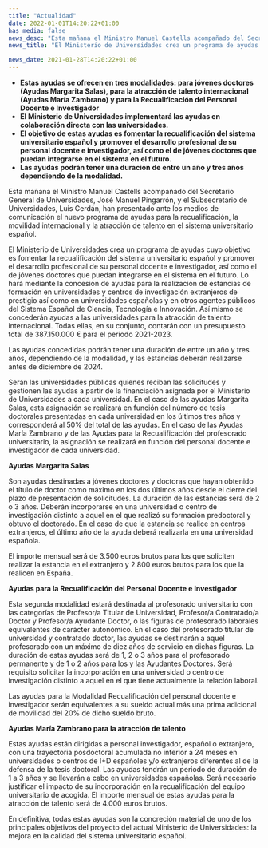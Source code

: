 ```yaml
---
title: "Actualidad"   
date: 2022-01-01T14:20:22+01:00
has_media: false
news_desc: "Esta mañana el Ministro Manuel Castells acompañado del Secretario General de Universidades, José Manuel Pingarrón, y el Subsecretario de Universidades, Luis Cerdán, han presentado ante los medios de comunicación el nuevo programa de ayudas para la recualificación, la movilidad internacional y la atracción de talento en el sistema universitario español."
news_title: "El Ministerio de Universidades crea un programa de ayudas para fomentar la recualificación y la movilidad internacional en el sistema universitario español"

news_date: 2021-01-28T14:20:22+01:00
---
```

<ul>
<li><b>Estas ayudas se ofrecen en tres modalidades: para j&oacute;venes doctores (Ayudas Margarita Salas), para la atracci&oacute;n de talento internacional (Ayudas Mar&iacute;a Zambrano) y para la Recualificaci&oacute;n del Personal Docente e Investigador</b></li>
<li><b>El Ministerio de Universidades implementar&aacute; las ayudas en colaboraci&oacute;n directa con las universidades.</b></li>
<li><b>El objetivo de estas ayudas es fomentar la recualificaci&oacute;n del sistema universitario espa&ntilde;ol y promover el desarrollo profesional de su personal docente e investigador, as&iacute; como el de j&oacute;venes doctores que puedan integrarse en el sistema en el futuro.</b></li>
<li><b>Las ayudas podr&aacute;n tener una duraci&oacute;n de entre un a&ntilde;o y tres a&ntilde;os dependiendo de la modalidad.</b></li>
</ul>
<p>Esta ma&ntilde;ana el Ministro Manuel Castells acompa&ntilde;ado del Secretario General de Universidades, Jos&eacute; Manuel Pingarr&oacute;n, y el Subsecretario de Universidades, Luis Cerd&aacute;n, han presentado ante los medios de comunicaci&oacute;n el nuevo programa de ayudas para la recualificaci&oacute;n, la movilidad internacional y la atracci&oacute;n de talento en el sistema universitario espa&ntilde;ol.</p>
<p>El Ministerio de Universidades crea un programa de ayudas cuyo objetivo es fomentar la recualificaci&oacute;n del sistema universitario espa&ntilde;ol y promover el desarrollo profesional de su personal docente e investigador, as&iacute; como el de j&oacute;venes doctores que puedan integrarse en el sistema en el futuro. Lo har&aacute; mediante la concesi&oacute;n de ayudas para la realizaci&oacute;n de estancias de formaci&oacute;n en universidades y centros de investigaci&oacute;n extranjeros de prestigio as&iacute; como en universidades espa&ntilde;olas y en otros agentes p&uacute;blicos del Sistema Espa&ntilde;ol de Ciencia, Tecnolog&iacute;a e Innovaci&oacute;n. As&iacute; mismo se conceder&aacute;n ayudas a las universidades para la atracci&oacute;n de talento internacional. Todas ellas, en su conjunto, contar&aacute;n con un presupuesto total de 387.150.000 &euro; para el per&iacute;odo 2021-2023.</p>
<p>Las ayudas concedidas podr&aacute;n tener una duraci&oacute;n de entre un a&ntilde;o y tres a&ntilde;os, dependiendo de la modalidad, y las estancias deber&aacute;n realizarse antes de diciembre de 2024.</p>
<p>Ser&aacute;n las universidades p&uacute;blicas quienes reciban las solicitudes y gestionen las ayudas a partir de la financiaci&oacute;n asignada por el Ministerio de Universidades a cada universidad. En el caso de las ayudas Margarita Salas, esta asignaci&oacute;n se realizar&aacute; en funci&oacute;n del n&uacute;mero de tesis doctorales presentadas en cada universidad en los &uacute;ltimos tres a&ntilde;os y corresponder&aacute; al 50% del total de las ayudas. En el caso de las Ayudas Mar&iacute;a Zambrano y de las Ayudas para la Recualificaci&oacute;n del profesorado universitario, la asignaci&oacute;n se realizar&aacute; en funci&oacute;n del personal docente e investigador de cada universidad.</p>
<p><b>Ayudas Margarita Salas</b></p>
<p>Son ayudas destinadas a j&oacute;venes doctores y doctoras que hayan obtenido el t&iacute;tulo de doctor como m&aacute;ximo en los dos &uacute;ltimos a&ntilde;os desde el cierre del plazo de presentaci&oacute;n de solicitudes. La duraci&oacute;n de las estancias ser&aacute; de 2 o 3 a&ntilde;os. Deber&aacute;n incorporarse en una universidad o centro de investigaci&oacute;n distinto a aquel en el que realiz&oacute; su formaci&oacute;n predoctoral y obtuvo el doctorado. En el caso de que la estancia se realice en centros extranjeros, el &uacute;ltimo a&ntilde;o de la ayuda deber&aacute; realizarla en una universidad espa&ntilde;ola.</p>
<p>El importe mensual ser&aacute; de 3.500 euros brutos para los que soliciten realizar la estancia en el extranjero y 2.800 euros brutos para los que la realicen en Espa&ntilde;a.</p>
<p><b>Ayudas para la Recualificaci&oacute;n del Personal Docente e Investigador</b></p>
<p>Esta segunda modalidad estar&aacute; destinada al profesorado universitario con las categor&iacute;as de Profesor/a Titular de Universidad, Profesor/a Contratado/a Doctor y Profesor/a Ayudante Doctor, o las figuras de profesorado laborales equivalentes de car&aacute;cter auton&oacute;mico. En el caso del profesorado titular de universidad y contratado doctor, las ayudas se destinar&aacute;n a aquel profesorado con un m&aacute;ximo de diez a&ntilde;os de servicio en dichas figuras. La duraci&oacute;n de estas ayudas ser&aacute; de 1, 2 o 3 a&ntilde;os para el profesorado permanente y de 1 o 2 a&ntilde;os para los y las Ayudantes Doctores. Ser&aacute; requisito solicitar la incorporaci&oacute;n en una universidad o centro de investigaci&oacute;n distinto a aquel en el que tiene actualmente la relaci&oacute;n laboral.</p>
<p>Las ayudas para la Modalidad Recualificaci&oacute;n del personal docente e investigador ser&aacute;n equivalentes a su sueldo actual m&aacute;s una prima adicional de movilidad del 20% de dicho sueldo bruto.</p>
<p><b>Ayudas Mar&iacute;a Zambrano para la atracci&oacute;n de talento</b></p>
<p>Estas ayudas est&aacute;n dirigidas a personal investigador, espa&ntilde;ol o extranjero, con una trayectoria posdoctoral acumulada no inferior a 24 meses en universidades o centros de I+D espa&ntilde;oles y/o extranjeros diferentes al de la defensa de la tesis doctoral. Las ayudas tendr&aacute;n un periodo de duraci&oacute;n de 1 a 3 a&ntilde;os y se llevar&aacute;n a cabo en universidades espa&ntilde;olas. Ser&aacute; necesario justificar el impacto de su incorporaci&oacute;n en la recualificaci&oacute;n del equipo universitario de acogida. El importe mensual de estas ayudas para la atracci&oacute;n de talento ser&aacute; de 4.000 euros brutos.</p>
<p>En definitiva, todas estas ayudas son la concreci&oacute;n material de uno de los principales objetivos del proyecto del actual Ministerio de Universidades: la mejora en la calidad del sistema universitario espa&ntilde;ol.</p>